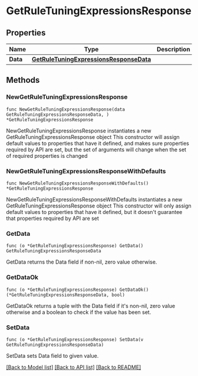# GetRuleTuningExpressionsResponse

## Properties

Name | Type | Description | Notes
------------ | ------------- | ------------- | -------------
**Data** | [**GetRuleTuningExpressionsResponseData**](GetRuleTuningExpressionsResponseData.md) |  | 

## Methods

### NewGetRuleTuningExpressionsResponse

`func NewGetRuleTuningExpressionsResponse(data GetRuleTuningExpressionsResponseData, ) *GetRuleTuningExpressionsResponse`

NewGetRuleTuningExpressionsResponse instantiates a new GetRuleTuningExpressionsResponse object
This constructor will assign default values to properties that have it defined,
and makes sure properties required by API are set, but the set of arguments
will change when the set of required properties is changed

### NewGetRuleTuningExpressionsResponseWithDefaults

`func NewGetRuleTuningExpressionsResponseWithDefaults() *GetRuleTuningExpressionsResponse`

NewGetRuleTuningExpressionsResponseWithDefaults instantiates a new GetRuleTuningExpressionsResponse object
This constructor will only assign default values to properties that have it defined,
but it doesn't guarantee that properties required by API are set

### GetData

`func (o *GetRuleTuningExpressionsResponse) GetData() GetRuleTuningExpressionsResponseData`

GetData returns the Data field if non-nil, zero value otherwise.

### GetDataOk

`func (o *GetRuleTuningExpressionsResponse) GetDataOk() (*GetRuleTuningExpressionsResponseData, bool)`

GetDataOk returns a tuple with the Data field if it's non-nil, zero value otherwise
and a boolean to check if the value has been set.

### SetData

`func (o *GetRuleTuningExpressionsResponse) SetData(v GetRuleTuningExpressionsResponseData)`

SetData sets Data field to given value.



[[Back to Model list]](../README.md#documentation-for-models) [[Back to API list]](../README.md#documentation-for-api-endpoints) [[Back to README]](../README.md)


